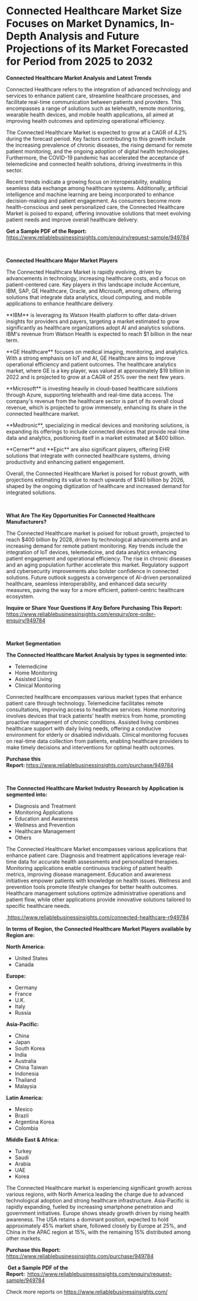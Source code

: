 <p><h1>Connected Healthcare Market Size Focuses on Market Dynamics, In-Depth Analysis and Future Projections of its Market Forecasted for Period from 2025 to 2032</h1></p><p><strong>Connected Healthcare Market Analysis and Latest Trends</strong></p>
<p><p>Connected Healthcare refers to the integration of advanced technology and services to enhance patient care, streamline healthcare processes, and facilitate real-time communication between patients and providers. This encompasses a range of solutions such as telehealth, remote monitoring, wearable health devices, and mobile health applications, all aimed at improving health outcomes and optimizing operational efficiency.</p><p>The Connected Healthcare Market is expected to grow at a CAGR of 4.2% during the forecast period. Key factors contributing to this growth include the increasing prevalence of chronic diseases, the rising demand for remote patient monitoring, and the ongoing adoption of digital health technologies. Furthermore, the COVID-19 pandemic has accelerated the acceptance of telemedicine and connected health solutions, driving investments in this sector.</p><p>Recent trends indicate a growing focus on interoperability, enabling seamless data exchange among healthcare systems. Additionally, artificial intelligence and machine learning are being incorporated to enhance decision-making and patient engagement. As consumers become more health-conscious and seek personalized care, the Connected Healthcare Market is poised to expand, offering innovative solutions that meet evolving patient needs and improve overall healthcare delivery.</p></p>
<p><strong>Get a Sample PDF of the Report:&nbsp;</strong> <a href="https://www.reliablebusinessinsights.com/enquiry/request-sample/949784?utm_campaign=3079&utm_medium=2&utm_source=Github&utm_content=ia&utm_term=05032025&utm_id=connected-healthcare">https://www.reliablebusinessinsights.com/enquiry/request-sample/949784</a></p>
<p>&nbsp;</p>
<p><strong>Connected Healthcare Major Market Players</strong></p>
<p><p>The Connected Healthcare Market is rapidly evolving, driven by advancements in technology, increasing healthcare costs, and a focus on patient-centered care. Key players in this landscape include Accenture, IBM, SAP, GE Healthcare, Oracle, and Microsoft, among others, offering solutions that integrate data analytics, cloud computing, and mobile applications to enhance healthcare delivery.</p><p>**IBM** is leveraging its Watson Health platform to offer data-driven insights for providers and payers, targeting a market estimated to grow significantly as healthcare organizations adopt AI and analytics solutions. IBM's revenue from Watson Health is expected to reach $1 billion in the near term.</p><p>**GE Healthcare** focuses on medical imaging, monitoring, and analytics. With a strong emphasis on IoT and AI, GE Healthcare aims to improve operational efficiency and patient outcomes. The healthcare analytics market, where GE is a key player, was valued at approximately $19 billion in 2022 and is projected to grow at a CAGR of 25% over the next few years.</p><p>**Microsoft** is investing heavily in cloud-based healthcare solutions through Azure, supporting telehealth and real-time data access. The company's revenue from the healthcare sector is part of its overall cloud revenue, which is projected to grow immensely, enhancing its share in the connected healthcare market.</p><p>**Medtronic**, specializing in medical devices and monitoring solutions, is expanding its offerings to include connected devices that provide real-time data and analytics, positioning itself in a market estimated at $400 billion.</p><p>**Cerner** and **Epic** are also significant players, offering EHR solutions that integrate with connected healthcare systems, driving productivity and enhancing patient engagement.</p><p>Overall, the Connected Healthcare Market is poised for robust growth, with projections estimating its value to reach upwards of $140 billion by 2026, shaped by the ongoing digitization of healthcare and increased demand for integrated solutions.</p></p>
<p>&nbsp;</p>
<p><strong>What Are The Key Opportunities For Connected Healthcare Manufacturers?</strong></p>
<p><p>The Connected Healthcare market is poised for robust growth, projected to reach $400 billion by 2028, driven by technological advancements and an increasing demand for remote patient monitoring. Key trends include the integration of IoT devices, telemedicine, and data analytics enhancing patient engagement and operational efficiency. The rise in chronic diseases and an aging population further accelerate this market. Regulatory support and cybersecurity improvements also bolster confidence in connected solutions. Future outlook suggests a convergence of AI-driven personalized healthcare, seamless interoperability, and enhanced data security measures, paving the way for a more efficient, patient-centric healthcare ecosystem.</p></p>
<p><strong>Inquire or Share Your Questions If Any Before Purchasing This Report:</strong> <a href="https://www.reliablebusinessinsights.com/enquiry/pre-order-enquiry/949784?utm_campaign=3079&utm_medium=2&utm_source=Github&utm_content=ia&utm_term=05032025&utm_id=connected-healthcare">https://www.reliablebusinessinsights.com/enquiry/pre-order-enquiry/949784</a></p>
<p>&nbsp;</p>
<p><strong>Market Segmentation</strong></p>
<p><strong>The Connected Healthcare Market Analysis by types is segmented into:</strong></p>
<p><ul><li>Telemedicine</li><li>Home Monitoring</li><li>Assisted Living</li><li>Clinical Monitoring</li></ul></p>
<p><p>Connected healthcare encompasses various market types that enhance patient care through technology. Telemedicine facilitates remote consultations, improving access to healthcare services. Home monitoring involves devices that track patients' health metrics from home, promoting proactive management of chronic conditions. Assisted living combines healthcare support with daily living needs, offering a conducive environment for elderly or disabled individuals. Clinical monitoring focuses on real-time data collection from patients, enabling healthcare providers to make timely decisions and interventions for optimal health outcomes.</p></p>
<p><strong>Purchase this Report:&nbsp;</strong><a href="https://www.reliablebusinessinsights.com/purchase/949784?utm_campaign=3079&utm_medium=2&utm_source=Github&utm_content=ia&utm_term=05032025&utm_id=connected-healthcare">https://www.reliablebusinessinsights.com/purchase/949784</a></p>
<p>&nbsp;</p>
<p><strong>The Connected Healthcare Market Industry Research by Application is segmented into:</strong></p>
<p><ul><li>Diagnosis and Treatment</li><li>Monitoring Applications</li><li>Education and Awareness</li><li>Wellness and Prevention</li><li>Healthcare Management</li><li>Others</li></ul></p>
<p><p>The Connected Healthcare Market encompasses various applications that enhance patient care. Diagnosis and treatment applications leverage real-time data for accurate health assessments and personalized therapies. Monitoring applications enable continuous tracking of patient health metrics, improving disease management. Education and awareness initiatives empower patients with knowledge on health issues. Wellness and prevention tools promote lifestyle changes for better health outcomes. Healthcare management solutions optimize administrative operations and patient flow, while other applications provide innovative solutions tailored to specific healthcare needs.</p></p>
<p><a href="https://www.reliablebusinessinsights.com/connected-healthcare-r949784?utm_campaign=3079&utm_medium=2&utm_source=Github&utm_content=ia&utm_term=05032025&utm_id=connected-healthcare">&nbsp;https://www.reliablebusinessinsights.com/connected-healthcare-r949784</a></p>
<p><strong>In terms of Region, the Connected Healthcare Market Players available by Region are:</strong></p>
<p>
    <p> <strong> North America: </strong>
        <ul>
            <li>United States</li>
            <li>Canada</li>
        </ul>
        </p> 
    <p> <strong> Europe: </strong>
        <ul>
            <li>Germany</li>
            <li>France</li>
            <li>U.K.</li>
            <li>Italy</li>
            <li>Russia</li>
        </ul>
        </p> 
    <p> <strong> Asia-Pacific: </strong>
        <ul>
            <li>China</li>
            <li>Japan</li>
            <li>South Korea</li>
            <li>India</li>
            <li>Australia</li>
            <li>China Taiwan</li>
            <li>Indonesia</li>
            <li>Thailand</li>
            <li>Malaysia</li>
        </ul>
        </p> 
    <p> <strong> Latin America: </strong>
        <ul>
            <li>Mexico</li>
            <li>Brazil</li>
            <li>Argentina Korea</li>
            <li>Colombia</li>
        </ul>
        </p> 
    <p> <strong> Middle East & Africa: </strong>
        <ul>
            <li>Turkey</li>
            <li>Saudi</li>
            <li>Arabia</li>
            <li>UAE</li>
            <li>Korea</li>
        </ul>
    </p>
    </p>
<p><p>The Connected Healthcare market is experiencing significant growth across various regions, with North America leading the charge due to advanced technological adoption and strong healthcare infrastructure. Asia-Pacific is rapidly expanding, fueled by increasing smartphone penetration and government initiatives. Europe shows steady growth driven by rising health awareness. The USA retains a dominant position, expected to hold approximately 45% market share, followed closely by Europe at 25%, and China in the APAC region at 15%, with the remaining 15% distributed among other markets.</p></p>
<p><strong>Purchase this Report: </strong><a href="https://www.reliablebusinessinsights.com/purchase/949784?utm_campaign=3079&utm_medium=2&utm_source=Github&utm_content=ia&utm_term=05032025&utm_id=connected-healthcare">https://www.reliablebusinessinsights.com/purchase/949784</a></p>
<p>&nbsp;<strong>Get a Sample PDF of the Report:&nbsp;&nbsp;</strong><a href="https://www.reliablebusinessinsights.com/enquiry/request-sample/949784?utm_campaign=3079&utm_medium=2&utm_source=Github&utm_content=ia&utm_term=05032025&utm_id=connected-healthcare">https://www.reliablebusinessinsights.com/enquiry/request-sample/949784</a></p>
<p><strong></strong></p>
<p>Check more reports on <a href="https://www.reliablebusinessinsights.com/?utm_campaign=3079&utm_medium=2&utm_source=Github&utm_content=ia&utm_term=05032025&utm_id=connected-healthcare">https://www.reliablebusinessinsights.com/</a></p>